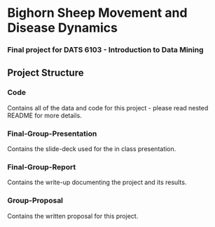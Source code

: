 # Bighorn Sheep Movement and Disease Dynamics

### Final project for DATS 6103 - Introduction to Data Mining

## Project Structure

### Code

Contains all of the data and code for this project - please read nested README for more details.

### Final-Group-Presentation

Contains the slide-deck used for the in class presentation.

### Final-Group-Report

Contains the write-up documenting the project and its results.

### Group-Proposal

Contains the written proposal for this project.